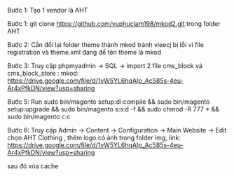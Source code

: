 Bước 1: Tạo 1 vendor là AHT

Bước 1: git clone https://github.com/vuphuclam198/mkod2.git trong folder AHT

Bước 2: Cần đổi lại folder theme thành mkod tránh vieecj bị lỗi vì file registration và theme.xml đang để tên theme là mkod

Bước 3: Truy cập phpmyadmin -> SQL -> import 2 file cms_block và cms_block_store : mkod: https://drive.google.com/file/d/1vW5YL6hqAIp_Ac585s-4eu-Ar4xPfkDN/view?usp=sharing

Bước 5: Run sudo bin/magento setup:di:compile && sudo bin/magento setup:upgrade && sudo bin/magento s:s:d -f && sudo chmod -R 777 * && sudo bin/magento c:c

Bước 6: Truy cập Admin -> Content -> Configuration -> Main Website -> Edit chọn AHT Clothing , thêm logo có ảnh trong folder img, link: https://drive.google.com/file/d/1vW5YL6hqAIp_Ac585s-4eu-Ar4xPfkDN/view?usp=sharing 

sau đó xóa cache


